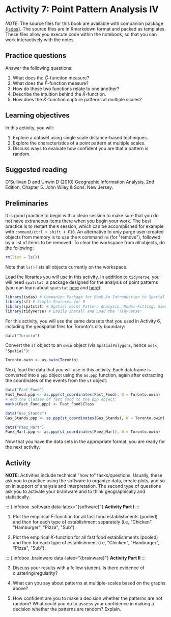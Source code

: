# Activity 7: Point Pattern Analysis IV

*NOTE*: The source files for this book are available with companion package [{isdas}](https://paezha.github.io/isdas/). The source files are in Rmarkdown format and packed as templates. These files allow you execute code within the notebook, so that you can work interactively with the notes. 

## Practice questions

Answer the following questions:

1. What does the $\hat{G}$-function measure?
2. What does the $\hat{F}$-function measure?
3. How do these two functions relate to one another?
4. Describe the intuition behind the $\hat{K}$-function. 
5. How does the $\hat{K}$-function capture patterns at multiple scales?

## Learning objectives

In this activity, you will:

1. Explore a dataset using single scale distance-based techniques.
2. Explore the characteristics of a point pattern at multiple scales.
3. Discuss ways to evaluate how confident you are that a pattern is random.

## Suggested reading

O'Sullivan D and Unwin D (2010) Geographic Information Analysis, 2nd Edition, Chapter 5. John Wiley & Sons: New Jersey.

## Preliminaries

It is good practice to begin with a clean session to make sure that you do not have extraneous items there when you begin your work. The best practice is to restart the `R` session, which can be accomplished for example with `command/ctrl + shift + F10`. An alternative to _only_ purge user-created objects from memory is to use the `R` command `rm` (for "remove"), followed by a list of items to be removed. To clear the workspace from _all_ objects, do the following:

```r
rm(list = ls())
```

Note that `ls()` lists all objects currently on the workspace.

Load the libraries you will use in this activity. In addition to `tidyverse`, you will need `spatstat`, a package designed for the analysis of point patterns (you can learn about `spatstat` [here](https://cran.r-project.org/web/packages/spatstat/vignettes/getstart.pdf) and [here](http://spatstat.org/resources/spatstatJSSpaper.pdf)):

```r
library(isdas) # Companion Package for Book An Introduction to Spatial Data Analysis and Statistics
library(sf) # Simple Features for R
library(spatstat) # Spatial Point Pattern Analysis, Model-Fitting, Simulation, Tests
library(tidyverse) # Easily Install and Load the 'Tidyverse'
```

For this activity, you will use the same datasets that you used in Activity 6, including the geospatial files for Toronto's city boundary:

```r
data("Toronto")
```

Convert the `sf` object to an `owin` object (via `SpatialPolygons`, hence `as(x, "Spatial")`:

```r
Toronto.owin <- as.owin(Toronto)
```

Next, load the data that you will use in this activity. Each dataframe is converted into a `ppp` object using the `as.ppp` function, again after extracting the coordinates of the events from the `sf` object:

```r
data("Fast_Food")
Fast_Food.ppp <- as.ppp(st_coordinates(Fast_Food), W = Toronto.owin)
# Add the classes of fast food to the ppp object:
marks(Fast_Food.ppp) <- Fast_Food$Class

data("Gas_Stands")
Gas_Stands.ppp <- as.ppp(st_coordinates(Gas_Stands), W = Toronto.owin)

data("Paez_Mart")
Paez_Mart.ppp <- as.ppp(st_coordinates(Paez_Mart), W = Toronto.owin)
```

Now that you have the data sets in the appropriate format, you are ready for the next activity.

## Activity

**NOTE**: Activities include technical "how to" tasks/questions. Usually, these ask you to practice using the software to organize data, create plots, and so on in support of analysis and interpretation. The second type of questions ask you to activate your brainware and to think geographically and statistically.

::: {.infobox .software data-latex="{software}"}
**Activity Part I**
:::

1. Plot the empirical $\hat{F}$-function for all fast food establishments (pooled) and then for each type of establishment separately (i.e, "Chicken", "Hamburger", "Pizza", "Sub").

2. Plot the empirical $\hat{K}$-function for all fast food establishments (pooled) and then for each type of establishment (i.e, "Chicken", "Hamburger", "Pizza", "Sub").

::: {.infobox .brainware data-latex="{brainware}"}
**Activity Part II**
:::

3. Discuss your results with a fellow student. Is there evidence of clustering/regularity?

4. What can you say about patterns at multiple-scales based on the graphs above?

5. How confident are you to make a decision whether the patterns are not random? What could you do to assess your confidence in making a decision whether the patterns are random? Explain.

